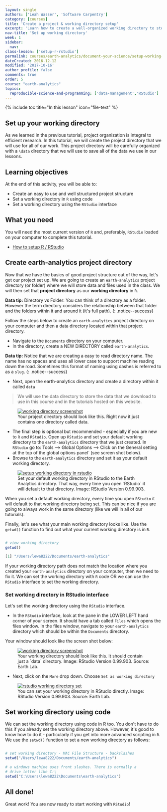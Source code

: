 ```yaml
---
layout: single
authors: ['Leah Wasser', 'Software Carpentry']
category: [courses]
title: 'Create a project & working directory setup'
excerpt: 'Learn how to create a well-organized working directory to store your course data.'
nav-title: 'Set up working directory'
week: 1
sidebar:
  nav:
class-lesson: ['setup-r-rstudio']
permalink: courses/earth-analytics/document-your-science/setup-working-directory/
dateCreated: 2016-12-12
modified: '2017-10-16'
author_profile: false
comments: true
order: 5
course: "earth-analytics"
topics:
  reproducible-science-and-programming: ['data-management','RStudio']
---
```


{% include toc title="In this lesson" icon="file-text" %}



## Set up your working directory

As we learned in the previous tutorial, project organization is integral to
efficient research. In this tutorial, we will create the project directory that
we will use for all of our work. This project directory will be carefully
organized with a `\data` directory that we will use to save all of the data we
use in our lessons.

<div class='notice--success' markdown="1">

## <i class="fa fa-graduation-cap" aria-hidden="true"></i> Learning objectives
At the end of this activity, you will be able to:

* Create an easy to use and well structured project structure
* Set a working directory in `R` using code
* Set a working directory using the `RStudio` interface

## <i class="fa fa-check-square-o fa-2" aria-hidden="true"></i> What you need

You will need the most current version of `R` and, preferably, `RStudio` loaded on
your computer to complete this tutorial.

* [How to setup R / RStudio](/courses/earth-analytics/document-your-science/setup-r-rstudio/)

</div>


## Create earth-analytics project directory

Now that we have the basics of good project structure out of the way, let's get
our project set up. We are going to create an `earth-analytics` project directory
(or folder) where we will store data and files used in the class. We will then
set that **project directory** as our **working directory** in `R`.

<i class="fa fa-star"></i> **Data tip:** Directory vs Folder: You can think
of a directory as a folder. However the term directory considers the relationship
between that folder and the folders within it and around it (it's full path).
{: .notice--success}

Follow the steps below to create an `earth-analytics` project directory on your
computer and then a data directory located within that project directory.

* Navigate to the `Documents` directory on your computer.
* In the directory, create a NEW DIRECTORY called `earth-analytics`.

<i class="fa fa-star"></i> **Data tip:** Notice that we are creating a easy to
read directory name. The name has no spaces and uses all lower case to support
machine reading down the road. Sometimes this format of naming using dashes is
referred to as a `slug`.
{: .notice--success}

* Next, open the earth-analytics directory and create a directory within it
called `data`

> We will use the data directory to store the data that we download to use in
> this course and in the tutorials hosted on this website.

<figure>
	<a href="{{ site.url }}/images/courses/earth-analytics/document-your-science/setup-r-rstudio/working-dir-os.png">
	<img src="{{ site.url }}/images/courses/earth-analytics/document-your-science/setup-r-rstudio/working-dir-os.png" alt="working directory screenshot"></a>
	<figcaption> Your project directory should look like this. Right now it just
	contains one directory called data.
	</figcaption>
</figure>

* The final step is optional but recommended - especially if you are new to `R`
and `RStudio`. Open up `RStudio` and set your default working directory
to the `earth-analytics` directory that we just created. In `RStudio` go to:
Tools --> Global Options --> Click on the General setting at the top of the global
options panel` (see screen shot below).
* Browse to the `earth-analytics` directory and set it as your default working directory.

<figure>
	<a href="{{ site.url }}/images/courses/earth-analytics/document-your-science/setup-r-rstudio/r-studio-wd-setup.png">
	<img src="{{ site.url }}/images/courses/earth-analytics/document-your-science/setup-r-rstudio/r-studio-wd-setup.png" alt="setup working directory in rstudio"></a>
	<figcaption> Set your default working directory in RStudio to the Earth Analytics
  directory. That way, every time you open `RStudio` it will default to that
  directory. Image: RStudio Version 0.99.903.
	</figcaption>
</figure>

When you set a default working directory, every time you open `RStudio` it will
default to that working directory being set. This can be nice if you are going
to always work in the same directory (like we will in all of our tutorials).

Finally, let's see what your main working directory looks like. Use the  `getwd()`
function to find out what your current working directory is in `R`.


```r

# view working directory
getwd()

```


```r
[1] "/Users/lewa8222/Documents/earth-analytics"
```

If your working directory path does not match the location where you created your
`earth-analytics` directory on your computer, then we need to fix it. We can
set the working directory with `R` code OR we can use the `RStudio` interface to
set the working directory.

### Set working directory in RStudio interface

Let's set the working directory using the `RStudio` interface.

* In the `RStudio` interface, look at the pane in the LOWER LEFT hand corner of your
screen. It should have a tab called `Files` which opens the files window. In
the files window, navigate to your `earth-analytics` directory which should be
within the `Documents` directory.

Your window should look like the screen shot below:

<figure>
	<a href="{{ site.url }}/images/courses/earth-analytics/document-your-science/setup-r-rstudio/working-directory.png">
	<img src="{{ site.url }}/images/courses/earth-analytics/document-your-science/setup-r-rstudio/working-directory.png" alt="working directory screenshot"></a>
	<figcaption> Your working directory should look like this. It should contain
	just a `data` directory. Image: RStudio Version 0.99.903. Source: Earth Lab.
	</figcaption>
</figure>

* Next, click on the `More` drop down. Choose `Set as working directory`

<figure>
	<a href="{{ site.url }}/images/courses/earth-analytics/document-your-science/setup-r-rstudio/set-working-dir-rstudio.png">
	<img src="{{ site.url }}/images/courses/earth-analytics/document-your-science/setup-r-rstudio/set-working-dir-rstudio.png" alt="rstudio working directory set"></a>
	<figcaption> You can set your working directory in RStudio directly. Image: RStudio Version 0.99.903. Source: Earth Lab.
	</figcaption>
</figure>


## Set working directory using code

We can set the working directory  using code in R too. You don't have to do this
if you already set the working directory above. However, it's good to know how
to do it - particularly if you get into more advanced scripting in `R`. We use the
 `setwd()` function to set a new working directory as follows:



```r

# set working directory - MAC File Structure - backslashes
setwd("/Users/lewa8222/Documents/earth-analytics")

# a windows machine uses front slashes. There is normally a
# drive letter like C:\
setwd("C:\Users\lewa8222\Documents\earth-analytics")

```

## All done!
Great work! You are now ready to start working with `RStudio`!

